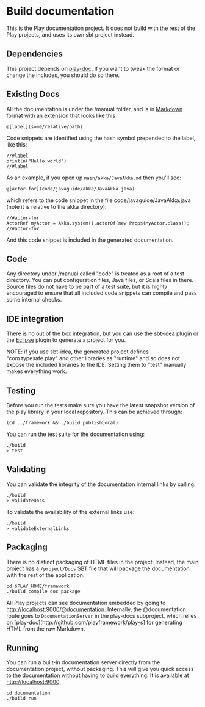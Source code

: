 # Build documentation

This is the Play documentation project.  It does not build with the rest of the Play projects, and uses its own sbt
project instead.

## Dependencies

This project depends on [play-doc](http://github.com/playframework/play-doc).  If you want to tweak the format or change the includes, you should do so there.

## Existing Docs

All the documentation is under the /manual folder, and is in [Markdown](http://daringfireball.net/projects/markdown/syntax) format with an extension that looks like this

    @[label](some/relative/path)

Code snippets are identified using the hash symbol prepended to the label, like this:

    //#label
    println("Hello world")
    //#label

As an example, if you open up `main/akka/JavaAkka.md` then you'll see:

    @[actor-for](code/javaguide/akka/JavaAkka.java)

which refers to the code snippet in the file code/javaguide/JavaAkka.java (note it is relative to the akka directory):

    //#actor-for
    ActorRef myActor = Akka.system().actorOf(new Props(MyActor.class));
    //#actor-for

And this code snippet is included in the generated documentation.

## Code

Any directory under /manual called "code" is treated as a root of a test directory.  You can put configuration files, Java files, or Scala files in there.  Source files do not have to be part of a test suite, but it is highly encouraged to ensure that all included code snippets can compile and pass some internal checks.

## IDE integration

There is no out of the box integration, but you can use the [sbt-idea](https://github.com/mpeltonen/sbt-idea) plugin or the [Eclipse](https://github.com/typesafehub/sbteclipse) plugin to generate a project for you.

NOTE: if you use sbt-idea, the generated project defines "com.typesafe.play" and other libraries as "runtime" and so does not expose the included libraries to the IDE.  Setting them to "test" manually makes everything work.

## Testing

Before you run the tests make sure you have the latest snapshot version of the play library in your local repository. This can be achieved through:

```
(cd ../framework && ./build publishLocal)
```

You can run the test suite for the documentation using:

```
./build
> test
```

## Validating

You can validate the integrity of the documentation internal links by calling:

```
./build
> validateDocs
```

To validate the availability of the external links use:

```
./build
> validateExternalLinks
```

## Packaging

There is no distinct packaging of HTML files in the project.  Instead, the main project has a `/project/Docs` SBT file that will package the documentation with the rest of the application.

```
cd $PLAY_HOME/framework
./build compile doc package
```

All Play projects can see documentation embedded by going to [http://localhost:9000/@documentation](http://localhost:9000/@documentation).  Internally, the @documentation route goes to `DocumentationServer` in the play-docs subproject, which relies on [play-doc](http://github.com/playframework/play-s] for generating HTML from the raw Markdown.  

## Running

You can run a built-in documentation server directly from the documentation project, without packaging.  This will give you quick access to the documentation without having to build everything.  It is available at [http://localhost:9000](http://localhost:9000).

```
cd documentation
./build run
```
